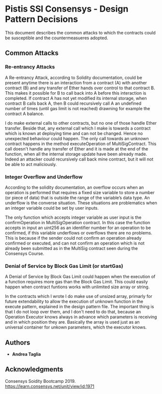 # Pistis SSI Consensys - Design Pattern Decisions

This document describes the common attacks to which the contracts could be susceptible and the countermeasueres adopted.

## Common Attacks 

### Re-entrancy Attacks

A Re-entrancy Attack, according to Solidity documentation, could be present anytime there is an interaction from a contract (A) with another contract (B) and any transfer of Ether hands over control to that contract B. This makes it possible for B to call back into A before this interaction is completed. If contract A has not yet modified its internal storage, when contract B calls back A, then B could recursively call A an undefined number of times (until gas limit is not reached) drawning for example the contract A balance.

I do make external calls to other contracts, but no one of those handle Ether transfer. Beside that, any external call which I make is towards a contract which is known at deploying time and can not be changed. Hence no unexpected behaviour could happen. The only call towards an unknown contract happens in the method executeOperation of MultiSigContract. This call doesn't handle any transfer of Ether and it is made at the end of the function, when all the internal storage update have been already made. Indeed an attacker could recursively call back mine contract, but it will not be able to act maliciously. 

### Integer Overflow and Underflow

According to the solidity documentation, an overflow occurs when an operation is performed that requires a fixed size variable to store a number (or piece of data) that is outside the range of the variable’s data type. An underflow is the converse situation. These situations are problematics when an integer variable could be set by user inputs. 

The only function which accepts integer variable as user input is the confirmOperation in MultiSigOperation contract. In this case the function accepts in input an uint256 as an identifier number for an operation to be confirmed, if this variable underflows or overflows there are no problems. This is because if the sender could not confirm an operation already confirmed or executed, and can not confirm an operation which is not already been submitted as in the MultiSig contract seen during the Consensys Course.

### Denial of Service by Block Gas Limit (or startGas)

A Denial of Service by Block Gas Limit could happen when the execution of a function requires more gas than the Block Gas Limit. This could easily happen when contract funtions works with unlimited size array or string. 

In the contracts which I wrote I do make use of unsized array, primarly for future extendability to allow the execution of unknown function in the execute pattern, explained in the design pattern file. The important thing is that I do not loop over them, and I don't need to do that, because an Operation Executor knows always in advance which parameters is receiving and in which position they are. Basically the array is used just as an universal container for unkown parameters, which the executor knows.

## Authors

* **Andrea Taglia**

## Acknowledgments

Consensys Soidity Bootcamp 2019. https://learn.consensys.net/unit/view/id:1971